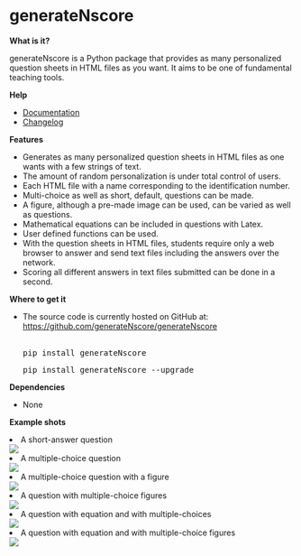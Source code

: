 # generateNscore

<strong>What is it?</strong>

generateNscore is a Python package that provides as many personalized question sheets in HTML files as you want. It aims to be one of fundamental teaching tools.

<strong>Help</strong>
<ul>
<li><a href="https://github.com/generateNscore/generateNscore/wiki">Documentation</a></li>
<li><a href="https://github.com/generateNscore/generateNscore/blob/main/Changelog.md">Changelog</a></li></ul>

<strong>Features</strong>
<ul>
<li>Generates as many personalized question sheets in HTML files as one wants with a few strings of text.</li>
<li>The amount of random personalization is under total control of users.</li>
<li>Each HTML file with a name corresponding to the identification number.</li>
<li>Multi-choice as well as short, default, questions can be made.</li>
<li>A figure, although a pre-made image can be used, can be varied as well as questions.</li>
<li>Mathematical equations can be included in questions with Latex.</li>
<li>User defined functions can be used.</li>
<li>With the question sheets in HTML files, students require only a web browser to answer and send text files including the answers over the network.</li>
<li>Scoring all different answers in text files submitted can be done in a second.</li>
</ul>

<strong>Where to get it</strong>
<ul>
<li>The source code is currently hosted on GitHub at: <a href="https://github.com/generateNscore/generateNscore">https://github.com/generateNscore/generateNscore</a></li>
<br>
<pre lang=sh>pip install generateNscore</pre>

<pre lang=sh>pip install generateNscore --upgrade</pre>
</ul>

<strong>Dependencies</strong>
<ul><li>None</li></ul>

<strong>Example shots</strong>
<li>A short-answer question</li>
<img src="https://generateNscore.github.io/generateNscore/img/example1-3.png">
<li>A multiple-choice question</li>
<img src="https://generateNscore.github.io/generateNscore/img/example1-6.png">
<li>A multiple-choice question with a figure</li>
<img src="https://generateNscore.github.io/generateNscore/img/example1-2.png">
<li>A question with multiple-choice figures</li>
<img src="https://generateNscore.github.io/generateNscore/img/example1-1.png">
<li>A question with equation and with multiple-choices</li>
<img src="https://generateNscore.github.io/generateNscore/img/example1-4.png">
<li>A question with equation and with multiple-choice figures</li>
<img src="https://generateNscore.github.io/generateNscore/img/example1-5.png">
